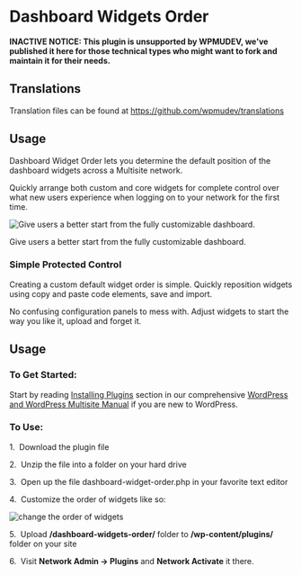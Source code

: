 # Dashboard Widgets Order


**INACTIVE NOTICE: This plugin is unsupported by WPMUDEV, we've published it here for those technical types who might want to fork and maintain it for their needs.**

## Translations

Translation files can be found at https://github.com/wpmudev/translations

## Usage

Dashboard Widget Order lets you determine the default position of the dashboard widgets across a Multisite network.

Quickly arrange both custom and core widgets for complete control over what new users experience when logging on to your network for the first time.

![Give users a better start from the fully customizable dashboard.](https://premium.wpmudev.org/wp-content/uploads/2008/08/order-wigets.jpg)

 Give users a better start from the fully customizable dashboard.

### Simple Protected Control

Creating a custom default widget order is simple. Quickly reposition widgets using copy and paste code elements, save and import.

No confusing configuration panels to mess with. Adjust widgets to start the way you like it, upload and forget it.

## Usage

### To Get Started:

Start by reading [Installing Plugins](https://premium.wpmudev.org/wpmu-manual/installing-regular-plugins-on-wpmu/) section in our comprehensive [WordPress and WordPress Multisite Manual](https://premium.wpmudev.org/wpmu-manual/) if you are new to WordPress.

### To Use:

1.  Download the plugin file 

2.  Unzip the file into a folder on your hard drive 

3.  Open up the file dashboard-widget-order.php in your favorite text editor 

4.  Customize the order of widgets like so:

![change the order of widgets](https://premium.wpmudev.org/wp-content/uploads/2010/03/widgetorders.png)

5.  Upload **/dashboard-widgets-order/** folder to **/wp-content/plugins/** folder on your site 

6.  Visit **Network Admin -> Plugins** and **Network Activate** it there.
